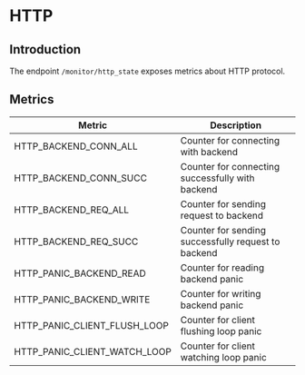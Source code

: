 # HTTP

## Introduction

The endpoint `/monitor/http_state` exposes metrics about HTTP protocol.

## Metrics

| Metric                       | Description                                                  |
| ---------------------------- | ------------------------------------------------------------ |
| HTTP_BACKEND_CONN_ALL        | Counter for connecting with backend                          |
| HTTP_BACKEND_CONN_SUCC       | Counter for connecting successfully with backend             |
| HTTP_BACKEND_REQ_ALL         | Counter for sending request to backend                       |
| HTTP_BACKEND_REQ_SUCC        | Counter for sending successfully request to backend          |
| HTTP_PANIC_BACKEND_READ      | Counter for reading backend panic                            |
| HTTP_PANIC_BACKEND_WRITE     | Counter for writing backend panic                            |
| HTTP_PANIC_CLIENT_FLUSH_LOOP | Counter for client flushing loop panic                       |
| HTTP_PANIC_CLIENT_WATCH_LOOP | Counter for client watching loop panic                       |

